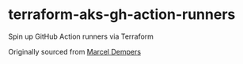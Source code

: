 # terraform-aks-gh-action-runners
Spin up GitHub Action runners via Terraform

Originally sourced from [Marcel Dempers](https://github.com/jeanclei/marcel-dempers_docker-development-youtube-series)

